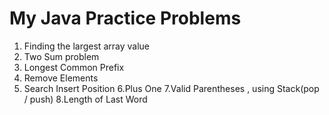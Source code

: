 # My Java Practice Problems

1. Finding the largest array value
2. Two Sum problem
3. Longest Common Prefix
4. Remove Elements
5. Search Insert Position 
6.Plus One
7.Valid Parentheses , using Stack(pop / push)
8.Length of Last Word
